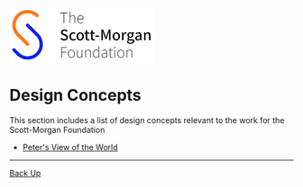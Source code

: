 ![smf-logo](../../images/smf-logo.png)
# Design Concepts

This section includes a list of design concepts relevant to the work for the Scott-Morgan Foundation

- [Peter's View of the World](./peters-view-of-the-world-v2.pptx)

<hr>

[Back Up](../README.md)

